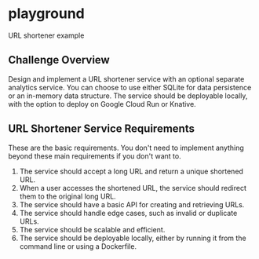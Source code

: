 # playground
URL shortener example

## Challenge Overview

Design and implement a URL shortener service with an optional separate
analytics service.  You can choose to use either SQLite for data
persistence or an in-memory data structure.  The service should be
deployable locally, with the option to deploy on Google Cloud Run or
Knative.

## URL Shortener Service Requirements

These are the basic requirements. You don't need to implement anything
beyond these main requirements if you don't want to.

1. The service should accept a long URL and return a unique shortened URL.
2. When a user accesses the shortened URL, the service should redirect them to the
original long URL.
3. The service should have a basic API for creating and retrieving URLs.
4. The service should handle edge cases, such as invalid or duplicate URLs.
5. The service should be scalable and efficient.
6. The service should be deployable locally, either by running it from the command line or
using a Dockerfile.
